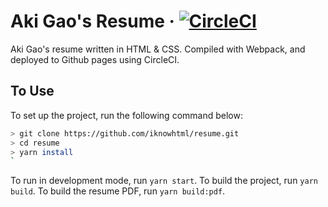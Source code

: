 # Aki Gao's Resume &middot; [![CircleCI](https://circleci.com/gh/iknowhtml/resume/tree/master.svg?style=shield)](https://circleci.com/gh/iknowhtml/resume/tree/master) 
Aki Gao's resume written in HTML & CSS. Compiled with Webpack, and deployed to Github pages using CircleCI.

## To Use
To set up the project, run the following command below:
```bash
> git clone https://github.com/iknowhtml/resume.git
> cd resume
> yarn install
`
```
To run in development mode, run `yarn start`.
To build the project, run `yarn build`.
To build the resume PDF, run `yarn build:pdf`.
